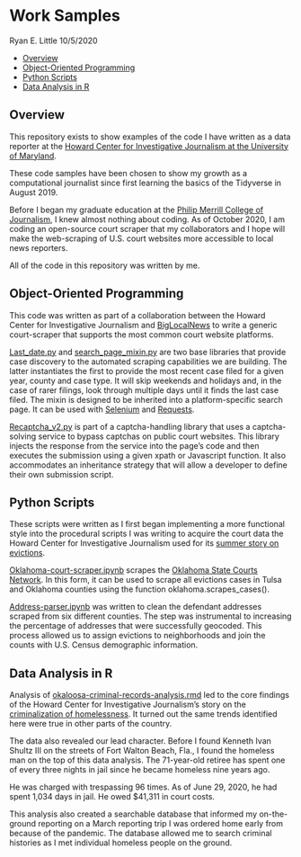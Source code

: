 Work Samples
================
Ryan E. Little
10/5/2020

  - [Overview](#overview)
  - [Object-Oriented Programming](#object-oriented%20programming)
  - [Python Scripts](#Python%20Scripts)
  - [Data Analysis in R](#data%20analysis%20in%20r)

## Overview

This repository exists to show examples of the code I have written as a
data reporter at the [Howard Center for Investigative Journalism at the
University of
Maryland](https://merrill.umd.edu/about-merrill/signature-programs/the-howard-center-for-investigative-journalism/).

These code samples have been chosen to show my growth as a computational
journalist since first learning the basics of the Tidyverse in August
2019.

Before I began my graduate education at the [Philip Merrill College of
Journalism](https://merrill.umd.edu/), I knew almost nothing about
coding. As of October 2020, I am coding an open-source court scraper
that my collaborators and I hope will make the web-scraping of U.S.
court websites more accessible to local news reporters.

All of the code in this repository was written by me.

## Object-Oriented Programming

This code was written as part of a collaboration between the Howard
Center for Investigative Journalism and
[BigLocalNews](https://biglocalnews.org/#/login) to write a generic
court-scraper that supports the most common court website platforms.

[Last\_date.py](https://github.com/ryanelittle/work_samples/blob/main/python-oop-coding/last_date.py)
and
[search\_page\_mixin.py](https://github.com/ryanelittle/work_samples/blob/main/python-oop-coding/search_page_mixin.py)
are two base libraries that provide case discovery to the automated
scraping capabilities we are building. The latter instantiates the first
to provide the most recent case filed for a given year, county and case
type. It will skip weekends and holidays and, in the case of rarer
filings, look through multiple days until it finds the last case filed.
The mixin is designed to be inherited into a platform-specific search
page. It can be used with
[Selenium](https://selenium-python.readthedocs.io/) and
[Requests](https://requests.readthedocs.io/en/master/).

[Recaptcha\_v2.py](https://github.com/ryanelittle/work_samples/blob/main/python-oop-coding/recaptcha_v2.py)
is part of a captcha-handling library that uses a captcha-solving
service to bypass captchas on public court websites. This library
injects the response from the service into the page’s code and then
executes the submission using a given xpath or Javascript function. It
also accommodates an inheritance strategy that will allow a developer to
define their own submission script.

## Python Scripts

These scripts were written as I first began implementing a more
functional style into the procedural scripts I was writing to acquire
the court data the Howard Center for Investigative Journalism used for
its [summer story on
evictions](https://www.usatoday.com/story/news/investigations/2020/09/02/cares-act-eviction-ban-confusion/5686217002/).

[Oklahoma-court-scraper.ipynb](https://github.com/ryanelittle/work_samples/blob/main/python-early-scripting/oklahoma-court-scraper.ipynb)
scrapes the [Oklahoma State Courts
Network](https://www.oscn.net/dockets/). In this form, it can be used to
scrape all evictions cases in Tulsa and Oklahoma counties using the
function oklahoma.scrapes\_cases().

[Address-parser.ipynb](https://github.com/ryanelittle/work_samples/blob/main/python-early-scripting/address-parser.ipynb)
was written to clean the defendant addresses scraped from six different
counties. The step was instrumental to increasing the percentage of
addresses that were successfully geocoded. This process allowed us to
assign evictions to neighborhoods and join the counts with U.S. Census
demographic information.

## Data Analysis in R

Analysis of
[okaloosa-criminal-records-analysis.rmd](https://github.com/ryanelittle/work_samples/blob/main/data-analysis-in-r/okaloosa-criminal-records-analysis.Rmd)
led to the core findings of the Howard Center for Investigative
Journalism’s story on the [criminalization of
homelessness](https://apnews.com/article/571a8646896ed0d12f3fe7ca3b1d064d).
It turned out the same trends identified here were true in other parts
of the country.

The data also revealed our lead character. Before I found Kenneth Ivan
Shultz III on the streets of Fort Walton Beach, Fla., I found the
homeless man on the top of this data analysis. The 71-year-old retiree
has spent one of every three nights in jail since he became homeless
nine years ago.

He was charged with trespassing 96 times. As of June 29, 2020, he had
spent 1,034 days in jail. He owed $41,311 in court costs.

This analysis also created a searchable database that informed my
on-the-ground reporting on a March reporting trip I was ordered home
early from because of the pandemic. The database allowed me to search
criminal histories as I met individual homeless people on the ground.
